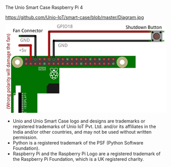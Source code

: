The Unio Smart Case
Raspberry Pi 4

https://github.com/Unio-IoT/smart-case/blob/master/Diagram.jpg

![Diagram.jpg](Diagram.jpg)

* Unio and Unio Smart Case logo and designs are trademarks or registered trademarks of Unio IoT Pvt. Ltd. and/or its affiliates in the India and/or other countries, and may not be used without written permission.
* Python is a registered trademark of the PSF (Python Software Foundation).
* Raspberry Pi and the Raspberry Pi Logo are a registered trademark of the Raspberry Pi Foundation, which is a UK registered charity.
